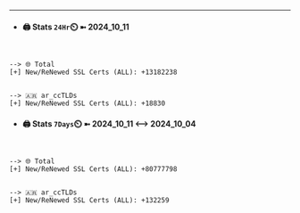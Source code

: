 

---
- #### 🖨️ **Stats** `24Hr`⏲️ ➼ 2024_10_11
```console


--> 🌐 Total
[+] New/ReNewed SSL Certs (ALL): +13182238


--> 🇦🇷 ar_ccTLDs
[+] New/ReNewed SSL Certs (ALL): +18830

```

- #### 🖨️ **Stats** `7Days`⏲️ ➼ 2024_10_11 <--> 2024_10_04
```console


--> 🌐 Total
[+] New/ReNewed SSL Certs (ALL): +80777798


--> 🇦🇷 ar_ccTLDs
[+] New/ReNewed SSL Certs (ALL): +132259

```

